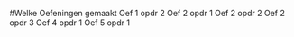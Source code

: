 #Welke Oefeningen gemaakt
Oef 1 opdr 2
Oef 2 opdr 1
Oef 2 opdr 2
Oef 2 opdr 3
Oef 4 opdr 1
Oef 5 opdr 1
